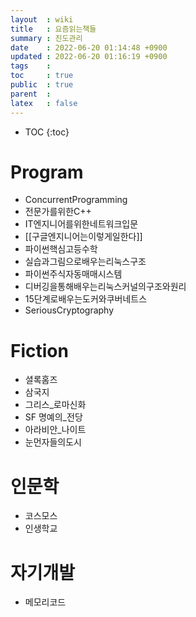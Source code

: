 ```yaml
---
layout  : wiki
title   : 요즘읽는책들
summary : 진도관리
date    : 2022-06-20 01:14:48 +0900
updated : 2022-06-20 01:16:19 +0900
tags    : 
toc     : true
public  : true
parent  : 
latex   : false
---
```

* TOC
{:toc}

# **Program**
* ConcurrentProgramming
* 전문가를위한C++
* IT엔지니어를위한네트워크입문
* [[구글엔지니어는이렇게일한다]]
* 파이썬핵심고등수학
* 실습과그림으로배우는리눅스구조
* 파이썬주식자동매매시스템
* 디버깅을통해배우는리눅스커널의구조와원리
* 15단계로배우는도커와쿠버네트스 
* SeriousCryptography
# **Fiction**
* 셜록홈즈
* 삼국지
* 그리스_로마신화
* SF 명예의_전당
* 아라비안_나이트
* 눈먼자들의도시
# **인문학**
* 코스모스
* 인생학교
# **자기개발**
* 메모리코드
